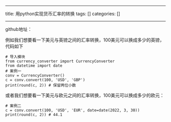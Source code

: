 
--- 
title:  用python实现货币汇率的转换 
tags: []
categories: [] 

---
github地址：

例如我们想要看一下美元与英镑之间的汇率转换，100美元可以换成多少的英镑，代码如下

```
# 导入模块
from currency_converter import CurrencyConverter
from datetime import date
# 案例一
conv = CurrencyConverter()
c = conv.convert(100, 'USD', 'GBP')
print(round(c, 2)) # 保留两位小数

```

或者我们想要看一下美元与欧元之间的汇率转换，100美元可以换成多少的欧元：

```
# 案例二
c = conv.convert(100, 'USD', 'EUR', date=date(2022, 3, 30))
print(round(c, 2)) # 44.1

```
